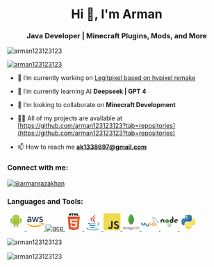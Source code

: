 <h1 align="center">Hi 👋, I'm Arman</h1>
<h3 align="center">Java Developer | Minecraft Plugins, Mods, and More</h3>

<p align="left"> <img src="https://komarev.com/ghpvc/?username=arman123123123&label=Profile%20views&color=0e75b6&style=flat" alt="arman123123123" /> </p>

<p align="left"> <a href="https://github.com/ryo-ma/github-profile-trophy"><img src="https://github-profile-trophy.vercel.app/?username=arman123123123" alt="arman123123123" /></a> </p>

- 🔭 I’m currently working on [Legitpixel based on hypixel remake](https://discord.gg/legitpixel)

- 🌱 I’m currently learning AI **Deepseek | GPT 4**

- 👯 I’m looking to collaborate on **Minecraft Development**

- 👨‍💻 All of my projects are available at [https://github.com/arman123123123?tab=repositories](https://github.com/arman123123123?tab=repositories)

- 📫 How to reach me **ak1338697@gmail.com**

<h3 align="left">Connect with me:</h3>
<p align="left">
<a href="https://discord.gg/@armanrazakhan" target="blank"><img align="center" src="https://raw.githubusercontent.com/rahuldkjain/github-profile-readme-generator/master/src/images/icons/Social/discord.svg" alt="@armanrazakhan" height="30" width="40" /></a>
</p>

<h3 align="left">Languages and Tools:</h3>
<p align="left"> <a href="https://developer.android.com" target="_blank" rel="noreferrer"> <img src="https://raw.githubusercontent.com/devicons/devicon/master/icons/android/android-original-wordmark.svg" alt="android" width="40" height="40"/> </a> <a href="https://aws.amazon.com" target="_blank" rel="noreferrer"> <img src="https://raw.githubusercontent.com/devicons/devicon/master/icons/amazonwebservices/amazonwebservices-original-wordmark.svg" alt="aws" width="40" height="40"/> </a> <a href="https://cloud.google.com" target="_blank" rel="noreferrer"> <img src="https://www.vectorlogo.zone/logos/google_cloud/google_cloud-icon.svg" alt="gcp" width="40" height="40"/> </a> <a href="https://www.w3.org/html/" target="_blank" rel="noreferrer"> <img src="https://raw.githubusercontent.com/devicons/devicon/master/icons/html5/html5-original-wordmark.svg" alt="html5" width="40" height="40"/> </a> <a href="https://www.java.com" target="_blank" rel="noreferrer"> <img src="https://raw.githubusercontent.com/devicons/devicon/master/icons/java/java-original.svg" alt="java" width="40" height="40"/> </a> <a href="https://developer.mozilla.org/en-US/docs/Web/JavaScript" target="_blank" rel="noreferrer"> <img src="https://raw.githubusercontent.com/devicons/devicon/master/icons/javascript/javascript-original.svg" alt="javascript" width="40" height="40"/> </a> <a href="https://www.mongodb.com/" target="_blank" rel="noreferrer"> <img src="https://raw.githubusercontent.com/devicons/devicon/master/icons/mongodb/mongodb-original-wordmark.svg" alt="mongodb" width="40" height="40"/> </a> <a href="https://www.mysql.com/" target="_blank" rel="noreferrer"> <img src="https://raw.githubusercontent.com/devicons/devicon/master/icons/mysql/mysql-original-wordmark.svg" alt="mysql" width="40" height="40"/> </a> <a href="https://nodejs.org" target="_blank" rel="noreferrer"> <img src="https://raw.githubusercontent.com/devicons/devicon/master/icons/nodejs/nodejs-original-wordmark.svg" alt="nodejs" width="40" height="40"/> </a> <a href="https://www.python.org" target="_blank" rel="noreferrer"> <img src="https://raw.githubusercontent.com/devicons/devicon/master/icons/python/python-original.svg" alt="python" width="40" height="40"/> </a> </p>

<p><img align="center" src="https://github-readme-stats.vercel.app/api/top-langs?username=arman123123123&show_icons=true&locale=en&layout=compact" alt="arman123123123" /></p>

<p><img align="center" src="https://github-readme-streak-stats.herokuapp.com/?user=arman123123123&" alt="arman123123123" /></p>
